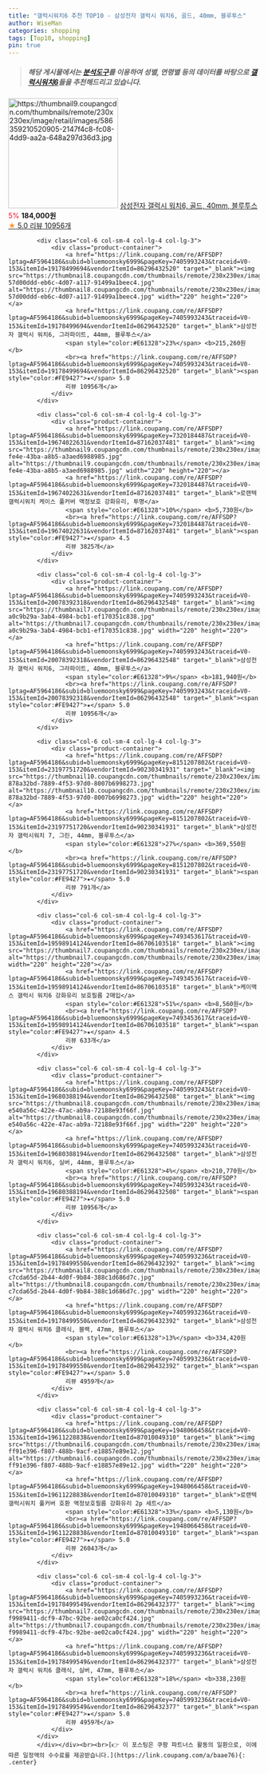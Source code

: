 ```yaml
---
title: "갤럭시워치6 추천 TOP10 - 삼성전자 갤럭시 워치6, 골드, 40mm, 블루투스"
author: WiseMan
categories: shopping
tags: [Top10, shopping]
pin: true
---
```


> ##### 해당 게시물에서는 [**분석도구**](https://itemscout.io/)를 이용하여 **성별**, **연령별** 등의 데이터를 바탕으로 [**갤럭시워치6**](https://link.coupang.com/a/baae76)들을 추천해드리고 있습니다.
<div class="container"><div class="row">
            <div class="col-6 col-sm-4 col-lg-4 col-lg-3">
                <div class="product-container">
                    <a href="https://link.coupang.com/re/AFFSDP?lptag=AF5964186&subid=bluemoonsky6999&pageKey=7405993243&traceid=V0-153&itemId=20078563745&vendorItemId=86296432531" target="_blank"><img src="https://thumbnail9.coupangcdn.com/thumbnails/remote/230x230ex/image/retail/images/586359210520905-2147f4c8-fc08-4dd9-aa2a-648a297d36d3.jpg" alt="https://thumbnail9.coupangcdn.com/thumbnails/remote/230x230ex/image/retail/images/586359210520905-2147f4c8-fc08-4dd9-aa2a-648a297d36d3.jpg" width="220" height="220"></a>
                    <a href="https://link.coupang.com/re/AFFSDP?lptag=AF5964186&subid=bluemoonsky6999&pageKey=7405993243&traceid=V0-153&itemId=20078563745&vendorItemId=86296432531" target="_blank">삼성전자 갤럭시 워치6, 골드, 40mm, 블루투스</a>
                    <span style="color:#E61328">5%</span> <b>184,000원</b>
                    <br><a href="https://link.coupang.com/re/AFFSDP?lptag=AF5964186&subid=bluemoonsky6999&pageKey=7405993243&traceid=V0-153&itemId=20078563745&vendorItemId=86296432531" target="_blank"><span style="color:#FE9427">★</span> 5.0
                    리뷰 10956개</a>
                </div>
            </div>
            
            <div class="col-6 col-sm-4 col-lg-4 col-lg-3">
                <div class="product-container">
                    <a href="https://link.coupang.com/re/AFFSDP?lptag=AF5964186&subid=bluemoonsky6999&pageKey=7405993243&traceid=V0-153&itemId=19178499694&vendorItemId=86296432520" target="_blank"><img src="https://thumbnail8.coupangcdn.com/thumbnails/remote/230x230ex/image/retail/images/6436262819205713-57d00ddd-eb6c-4d07-a117-91499a1beec4.jpg" alt="https://thumbnail8.coupangcdn.com/thumbnails/remote/230x230ex/image/retail/images/6436262819205713-57d00ddd-eb6c-4d07-a117-91499a1beec4.jpg" width="220" height="220"></a>
                    <a href="https://link.coupang.com/re/AFFSDP?lptag=AF5964186&subid=bluemoonsky6999&pageKey=7405993243&traceid=V0-153&itemId=19178499694&vendorItemId=86296432520" target="_blank">삼성전자 갤럭시 워치6, 그라파이트, 44mm, 블루투스</a>
                    <span style="color:#E61328">23%</span> <b>215,260원</b>
                    <br><a href="https://link.coupang.com/re/AFFSDP?lptag=AF5964186&subid=bluemoonsky6999&pageKey=7405993243&traceid=V0-153&itemId=19178499694&vendorItemId=86296432520" target="_blank"><span style="color:#FE9427">★</span> 5.0
                    리뷰 10956개</a>
                </div>
            </div>
            
            <div class="col-6 col-sm-4 col-lg-4 col-lg-3">
                <div class="product-container">
                    <a href="https://link.coupang.com/re/AFFSDP?lptag=AF5964186&subid=bluemoonsky6999&pageKey=7320184487&traceid=V0-153&itemId=19674022631&vendorItemId=87162037481" target="_blank"><img src="https://thumbnail9.coupangcdn.com/thumbnails/remote/230x230ex/image/retail/images/2023/09/12/14/1/04c34d6f-fe4e-43ba-a8b5-a3aed6988985.jpg" alt="https://thumbnail9.coupangcdn.com/thumbnails/remote/230x230ex/image/retail/images/2023/09/12/14/1/04c34d6f-fe4e-43ba-a8b5-a3aed6988985.jpg" width="220" height="220"></a>
                    <a href="https://link.coupang.com/re/AFFSDP?lptag=AF5964186&subid=bluemoonsky6999&pageKey=7320184487&traceid=V0-153&itemId=19674022631&vendorItemId=87162037481" target="_blank">로랜텍 갤럭시워치 케이스 풀커버 액정보호 강화유리, 투명</a>
                    <span style="color:#E61328">10%</span> <b>5,730원</b>
                    <br><a href="https://link.coupang.com/re/AFFSDP?lptag=AF5964186&subid=bluemoonsky6999&pageKey=7320184487&traceid=V0-153&itemId=19674022631&vendorItemId=87162037481" target="_blank"><span style="color:#FE9427">★</span> 4.5
                    리뷰 3825개</a>
                </div>
            </div>
            
            <div class="col-6 col-sm-4 col-lg-4 col-lg-3">
                <div class="product-container">
                    <a href="https://link.coupang.com/re/AFFSDP?lptag=AF5964186&subid=bluemoonsky6999&pageKey=7405993243&traceid=V0-153&itemId=20078392318&vendorItemId=86296432548" target="_blank"><img src="https://thumbnail7.coupangcdn.com/thumbnails/remote/230x230ex/image/retail/images/5131839763577018-a0c9b29a-3ab4-4984-bcb1-ef170351c838.jpg" alt="https://thumbnail7.coupangcdn.com/thumbnails/remote/230x230ex/image/retail/images/5131839763577018-a0c9b29a-3ab4-4984-bcb1-ef170351c838.jpg" width="220" height="220"></a>
                    <a href="https://link.coupang.com/re/AFFSDP?lptag=AF5964186&subid=bluemoonsky6999&pageKey=7405993243&traceid=V0-153&itemId=20078392318&vendorItemId=86296432548" target="_blank">삼성전자 갤럭시 워치6, 그라파이트, 40mm, 블루투스</a>
                    <span style="color:#E61328">9%</span> <b>181,940원</b>
                    <br><a href="https://link.coupang.com/re/AFFSDP?lptag=AF5964186&subid=bluemoonsky6999&pageKey=7405993243&traceid=V0-153&itemId=20078392318&vendorItemId=86296432548" target="_blank"><span style="color:#FE9427">★</span> 5.0
                    리뷰 10956개</a>
                </div>
            </div>
            
            <div class="col-6 col-sm-4 col-lg-4 col-lg-3">
                <div class="product-container">
                    <a href="https://link.coupang.com/re/AFFSDP?lptag=AF5964186&subid=bluemoonsky6999&pageKey=8151207802&traceid=V0-153&itemId=23197751720&vendorItemId=90230341931" target="_blank"><img src="https://thumbnail10.coupangcdn.com/thumbnails/remote/230x230ex/image/retail/images/132016327969812-878a32bd-7889-4f53-97d0-8007b6998273.jpg" alt="https://thumbnail10.coupangcdn.com/thumbnails/remote/230x230ex/image/retail/images/132016327969812-878a32bd-7889-4f53-97d0-8007b6998273.jpg" width="220" height="220"></a>
                    <a href="https://link.coupang.com/re/AFFSDP?lptag=AF5964186&subid=bluemoonsky6999&pageKey=8151207802&traceid=V0-153&itemId=23197751720&vendorItemId=90230341931" target="_blank">삼성전자 갤럭시워치 7, 그린, 44mm, 블루투스</a>
                    <span style="color:#E61328">27%</span> <b>369,550원</b>
                    <br><a href="https://link.coupang.com/re/AFFSDP?lptag=AF5964186&subid=bluemoonsky6999&pageKey=8151207802&traceid=V0-153&itemId=23197751720&vendorItemId=90230341931" target="_blank"><span style="color:#FE9427">★</span> 5.0
                    리뷰 791개</a>
                </div>
            </div>
            
            <div class="col-6 col-sm-4 col-lg-4 col-lg-3">
                <div class="product-container">
                    <a href="https://link.coupang.com/re/AFFSDP?lptag=AF5964186&subid=bluemoonsky6999&pageKey=7493453617&traceid=V0-153&itemId=19598914124&vendorItemId=86706103518" target="_blank"><img src="https://thumbnail7.coupangcdn.com/thumbnails/remote/230x230ex/image/vendor_inventory/92fd/a82ad52d156d2f1036332696c465f4f04f350d3d540641b36c567699097d.jpg" alt="https://thumbnail7.coupangcdn.com/thumbnails/remote/230x230ex/image/vendor_inventory/92fd/a82ad52d156d2f1036332696c465f4f04f350d3d540641b36c567699097d.jpg" width="220" height="220"></a>
                    <a href="https://link.coupang.com/re/AFFSDP?lptag=AF5964186&subid=bluemoonsky6999&pageKey=7493453617&traceid=V0-153&itemId=19598914124&vendorItemId=86706103518" target="_blank">케이맥스 갤럭시 워치6 강화유리 보호필름 2매입</a>
                    <span style="color:#E61328">51%</span> <b>8,560원</b>
                    <br><a href="https://link.coupang.com/re/AFFSDP?lptag=AF5964186&subid=bluemoonsky6999&pageKey=7493453617&traceid=V0-153&itemId=19598914124&vendorItemId=86706103518" target="_blank"><span style="color:#FE9427">★</span> 4.5
                    리뷰 633개</a>
                </div>
            </div>
            
            <div class="col-6 col-sm-4 col-lg-4 col-lg-3">
                <div class="product-container">
                    <a href="https://link.coupang.com/re/AFFSDP?lptag=AF5964186&subid=bluemoonsky6999&pageKey=7405993243&traceid=V0-153&itemId=19680388194&vendorItemId=86296432508" target="_blank"><img src="https://thumbnail8.coupangcdn.com/thumbnails/remote/230x230ex/image/retail/images/5815150799649944-e540a56c-422e-47ac-ab9a-72188e93f66f.jpg" alt="https://thumbnail8.coupangcdn.com/thumbnails/remote/230x230ex/image/retail/images/5815150799649944-e540a56c-422e-47ac-ab9a-72188e93f66f.jpg" width="220" height="220"></a>
                    <a href="https://link.coupang.com/re/AFFSDP?lptag=AF5964186&subid=bluemoonsky6999&pageKey=7405993243&traceid=V0-153&itemId=19680388194&vendorItemId=86296432508" target="_blank">삼성전자 갤럭시 워치6, 실버, 44mm, 블루투스</a>
                    <span style="color:#E61328">4%</span> <b>210,770원</b>
                    <br><a href="https://link.coupang.com/re/AFFSDP?lptag=AF5964186&subid=bluemoonsky6999&pageKey=7405993243&traceid=V0-153&itemId=19680388194&vendorItemId=86296432508" target="_blank"><span style="color:#FE9427">★</span> 5.0
                    리뷰 10956개</a>
                </div>
            </div>
            
            <div class="col-6 col-sm-4 col-lg-4 col-lg-3">
                <div class="product-container">
                    <a href="https://link.coupang.com/re/AFFSDP?lptag=AF5964186&subid=bluemoonsky6999&pageKey=7405993236&traceid=V0-153&itemId=19178499550&vendorItemId=86296432392" target="_blank"><img src="https://thumbnail8.coupangcdn.com/thumbnails/remote/230x230ex/image/retail/images/5815398008616298-c7cda65d-2b44-4d0f-9b84-388c1d686d7c.jpg" alt="https://thumbnail8.coupangcdn.com/thumbnails/remote/230x230ex/image/retail/images/5815398008616298-c7cda65d-2b44-4d0f-9b84-388c1d686d7c.jpg" width="220" height="220"></a>
                    <a href="https://link.coupang.com/re/AFFSDP?lptag=AF5964186&subid=bluemoonsky6999&pageKey=7405993236&traceid=V0-153&itemId=19178499550&vendorItemId=86296432392" target="_blank">삼성전자 갤럭시 워치6 클래식, 블랙, 47mm, 블루투스</a>
                    <span style="color:#E61328">13%</span> <b>334,420원</b>
                    <br><a href="https://link.coupang.com/re/AFFSDP?lptag=AF5964186&subid=bluemoonsky6999&pageKey=7405993236&traceid=V0-153&itemId=19178499550&vendorItemId=86296432392" target="_blank"><span style="color:#FE9427">★</span> 5.0
                    리뷰 4959개</a>
                </div>
            </div>
            
            <div class="col-6 col-sm-4 col-lg-4 col-lg-3">
                <div class="product-container">
                    <a href="https://link.coupang.com/re/AFFSDP?lptag=AF5964186&subid=bluemoonsky6999&pageKey=1948066458&traceid=V0-153&itemId=19611228838&vendorItemId=87010049310" target="_blank"><img src="https://thumbnail6.coupangcdn.com/thumbnails/remote/230x230ex/image/retail/images/1775563708878317-ff91e396-f807-488b-9acf-e18857e89e12.jpg" alt="https://thumbnail6.coupangcdn.com/thumbnails/remote/230x230ex/image/retail/images/1775563708878317-ff91e396-f807-488b-9acf-e18857e89e12.jpg" width="220" height="220"></a>
                    <a href="https://link.coupang.com/re/AFFSDP?lptag=AF5964186&subid=bluemoonsky6999&pageKey=1948066458&traceid=V0-153&itemId=19611228838&vendorItemId=87010049310" target="_blank">로랜텍 갤럭시워치 풀커버 호환 액정보호필름 강화유리 2p 세트</a>
                    <span style="color:#E61328">33%</span> <b>5,130원</b>
                    <br><a href="https://link.coupang.com/re/AFFSDP?lptag=AF5964186&subid=bluemoonsky6999&pageKey=1948066458&traceid=V0-153&itemId=19611228838&vendorItemId=87010049310" target="_blank"><span style="color:#FE9427">★</span> 5.0
                    리뷰 26043개</a>
                </div>
            </div>
            
            <div class="col-6 col-sm-4 col-lg-4 col-lg-3">
                <div class="product-container">
                    <a href="https://link.coupang.com/re/AFFSDP?lptag=AF5964186&subid=bluemoonsky6999&pageKey=7405993236&traceid=V0-153&itemId=19178499549&vendorItemId=86296432377" target="_blank"><img src="https://thumbnail7.coupangcdn.com/thumbnails/remote/230x230ex/image/retail/images/5896127511385871-f9989411-dcf9-47bc-92be-ae02ca0cf424.jpg" alt="https://thumbnail7.coupangcdn.com/thumbnails/remote/230x230ex/image/retail/images/5896127511385871-f9989411-dcf9-47bc-92be-ae02ca0cf424.jpg" width="220" height="220"></a>
                    <a href="https://link.coupang.com/re/AFFSDP?lptag=AF5964186&subid=bluemoonsky6999&pageKey=7405993236&traceid=V0-153&itemId=19178499549&vendorItemId=86296432377" target="_blank">삼성전자 갤럭시 워치6 클래식, 실버, 47mm, 블루투스</a>
                    <span style="color:#E61328">18%</span> <b>338,230원</b>
                    <br><a href="https://link.coupang.com/re/AFFSDP?lptag=AF5964186&subid=bluemoonsky6999&pageKey=7405993236&traceid=V0-153&itemId=19178499549&vendorItemId=86296432377" target="_blank"><span style="color:#FE9427">★</span> 5.0
                    리뷰 4959개</a>
                </div>
            </div>
            </div></div><br><br>[👉 이 포스팅은 쿠팡 파트너스 활동의 일환으로, 이에 따른 일정액의 수수료를 제공받습니다.](https://link.coupang.com/a/baae76){: .center}